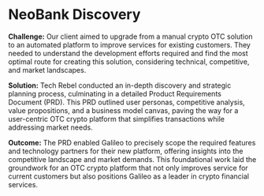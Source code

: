 # NeoBank Discovery

**Challenge:** Our client aimed to upgrade from a manual crypto OTC solution to an automated platform to improve services for existing customers. They needed to understand the development efforts required and find the most optimal route for creating this solution, considering technical, competitive, and market landscapes.

**Solution:** Tech Rebel conducted an in-depth discovery and strategic planning process, culminating in a detailed Product Requirements Document (PRD). This PRD outlined user personas, competitive analysis, value propositions, and a business model canvas, paving the way for a user-centric OTC crypto platform that simplifies transactions while addressing market needs.

**Outcome:** The PRD enabled Galileo to precisely scope the required features and technology partners for their new platform, offering insights into the competitive landscape and market demands. This foundational work laid the groundwork for an OTC crypto platform that not only improves service for current customers but also positions Galileo as a leader in crypto financial services.
